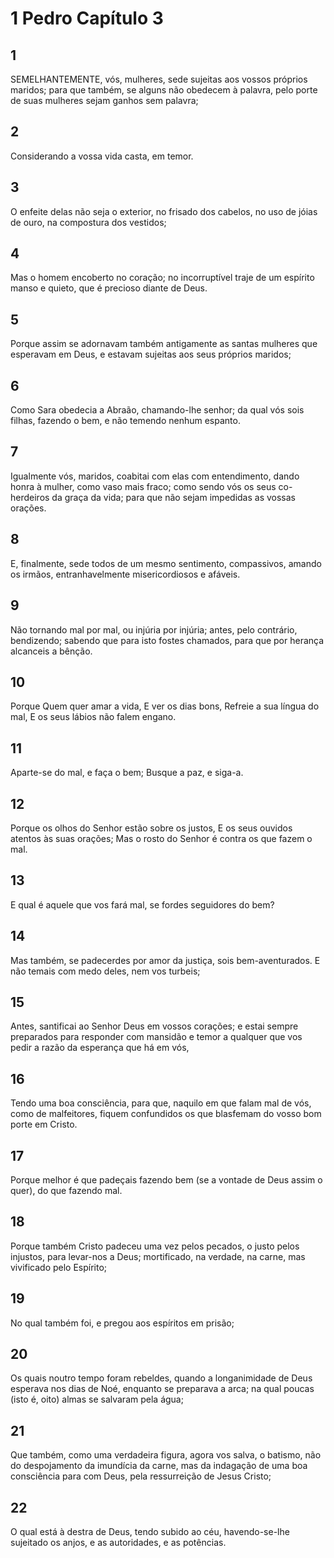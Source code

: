 # 1 Pedro Capítulo 3

## 1
SEMELHANTEMENTE, vós, mulheres, sede sujeitas aos vossos próprios maridos; para que também, se alguns não obedecem à palavra, pelo porte de suas mulheres sejam ganhos sem palavra;

## 2
Considerando a vossa vida casta, em temor.

## 3
O enfeite delas não seja o exterior, no frisado dos cabelos, no uso de jóias de ouro, na compostura dos vestidos;

## 4
Mas o homem encoberto no coração; no incorruptível traje de um espírito manso e quieto, que é precioso diante de Deus.

## 5
Porque assim se adornavam também antigamente as santas mulheres que esperavam em Deus, e estavam sujeitas aos seus próprios maridos;

## 6
Como Sara obedecia a Abraão, chamando-lhe senhor; da qual vós sois filhas, fazendo o bem, e não temendo nenhum espanto.

## 7
Igualmente vós, maridos, coabitai com elas com entendimento, dando honra à mulher, como vaso mais fraco; como sendo vós os seus co-herdeiros da graça da vida; para que não sejam impedidas as vossas orações.

## 8
E, finalmente, sede todos de um mesmo sentimento, compassivos, amando os irmãos, entranhavelmente misericordiosos e afáveis.

## 9
Não tornando mal por mal, ou injúria por injúria; antes, pelo contrário, bendizendo; sabendo que para isto fostes chamados, para que por herança alcanceis a bênção.

## 10
Porque Quem quer amar a vida, E ver os dias bons, Refreie a sua língua do mal, E os seus lábios não falem engano.

## 11
Aparte-se do mal, e faça o bem; Busque a paz, e siga-a.

## 12
Porque os olhos do Senhor estão sobre os justos, E os seus ouvidos atentos às suas orações; Mas o rosto do Senhor é contra os que fazem o mal.

## 13
E qual é aquele que vos fará mal, se fordes seguidores do bem?

## 14
Mas também, se padecerdes por amor da justiça, sois bem-aventurados. E não temais com medo deles, nem vos turbeis;

## 15
Antes, santificai ao Senhor Deus em vossos corações; e estai sempre preparados para responder com mansidão e temor a qualquer que vos pedir a razão da esperança que há em vós,

## 16
Tendo uma boa consciência, para que, naquilo em que falam mal de vós, como de malfeitores, fiquem confundidos os que blasfemam do vosso bom porte em Cristo.

## 17
Porque melhor é que padeçais fazendo bem (se a vontade de Deus assim o quer), do que fazendo mal.

## 18
Porque também Cristo padeceu uma vez pelos pecados, o justo pelos injustos, para levar-nos a Deus; mortificado, na verdade, na carne, mas vivificado pelo Espírito;

## 19
No qual também foi, e pregou aos espíritos em prisão;

## 20
Os quais noutro tempo foram rebeldes, quando a longanimidade de Deus esperava nos dias de Noé, enquanto se preparava a arca; na qual poucas (isto é, oito) almas se salvaram pela água;

## 21
Que também, como uma verdadeira figura, agora vos salva, o batismo, não do despojamento da imundícia da carne, mas da indagação de uma boa consciência para com Deus, pela ressurreição de Jesus Cristo;

## 22
O qual está à destra de Deus, tendo subido ao céu, havendo-se-lhe sujeitado os anjos, e as autoridades, e as potências.

